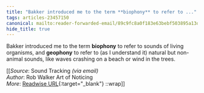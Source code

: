 ```yaml
---
title: "Bakker introduced me to the term **biophony** to refer to ..."
tags: articles-23457150
canonical: mailto:reader-forwarded-email/89c9fc8a0f183e63bebf503895a13d7a
hide_title: true
---
```


Bakker introduced me to the term **biophony** to refer to sounds of living organisms, and **geophony** to refer to (as I understand it) natural but non-animal sounds, like waves crashing on a beach or wind in the trees.


[[_Source_: Sound Tracking _(via email)_<br>
_Author_: Rob Walker Art of Noticing<br>
_More_: [Readwise URL](https://readwise.io/open/459760858){:target="_blank"}
::wrap]]